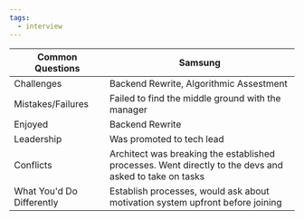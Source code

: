 ```yaml
---
tags:
  - interview
---
```


| Common Questions          | Samsung                                                                                                |
| ------------------------- | ------------------------------------------------------------------------------------------------------ |
| Challenges                | Backend Rewrite, Algorithmic Assestment                                                                |
| Mistakes/Failures         | Failed to find the middle ground with the manager                                                      |
| Enjoyed                   | Backend Rewrite                                                                                        |
| Leadership                | Was promoted to tech lead                                                                              |
| Conflicts                 | Architect was breaking the established processes. Went directly to the devs and asked to take on tasks |
| What You'd Do Differently | Establish processes, would ask about motivation system upfront before joining                          |